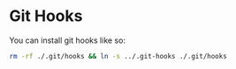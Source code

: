 # Git Hooks

You can install git hooks like so:

```bash
rm -rf ./.git/hooks && ln -s ../.git-hooks ./.git/hooks
```
